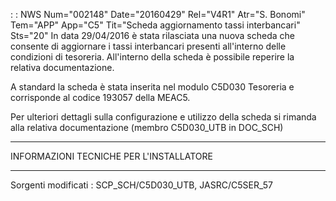  :  : NWS Num="002148" Date="20160429" Rel="V4R1" Atr="S. Bonomi" Tem="APP" App="C5" Tit="Scheda aggiornamento tassi interbancari" Sts="20"
In data 29/04/2016 è stata rilasciata una nuova scheda che consente di aggiornare i tassi interbancari presenti all'interno delle condizioni di tesoreria.
All'interno della scheda è possibile reperire la relativa documentazione.

A standard la scheda è stata inserita nel modulo C5D030 Tesoreria e corrisponde al codice 193057 della MEAC5.


Per ulteriori dettagli sulla configurazione e utilizzo della scheda si rimanda alla relativa documentazione (membro C5D030_UTB in DOC_SCH)

************************************************
INFORMAZIONI TECNICHE PER L'INSTALLATORE
************************************************

Sorgenti modificati :  SCP_SCH/C5D030_UTB, JASRC/C5SER_57

